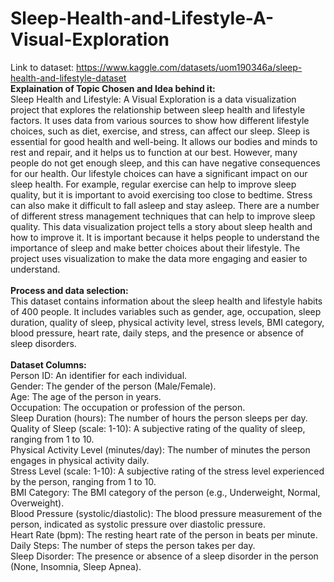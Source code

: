 # Sleep-Health-and-Lifestyle-A-Visual-Exploration
Link to dataset: https://www.kaggle.com/datasets/uom190346a/sleep-health-and-lifestyle-dataset<br>
<b>Explaination of Topic Chosen and Idea behind it:</b><br>
Sleep Health and Lifestyle: A Visual Exploration is a data visualization project that explores the relationship
between sleep health and lifestyle factors. It uses data from various sources to show how different lifestyle
choices, such as diet, exercise, and stress, can affect our sleep. Sleep is essential for good health and well-being.
It allows our bodies and minds to rest and repair, and it helps us to function at our best. However, many
people do not get enough sleep, and this can have negative consequences for our health. Our lifestyle choices
can have a significant impact on our sleep health. For example, regular exercise can help to improve sleep
quality, but it is important to avoid exercising too close to bedtime. Stress can also make it difficult to
fall asleep and stay asleep. There are a number of different stress management techniques that can help to
improve sleep quality. This data visualization project tells a story about sleep health and how to improve it.
It is important because it helps people to understand the importance of sleep and make better choices about
their lifestyle. The project uses visualization to make the data more engaging and easier to understand.<br>
<br>
<b>Process and data selection:</b><br>
This dataset contains information about the sleep health and lifestyle habits of 400 people. It includes
variables such as gender, age, occupation, sleep duration, quality of sleep, physical activity level, stress levels,
BMI category, blood pressure, heart rate, daily steps, and the presence or absence of sleep disorders.<br>
<br>
<b>Dataset Columns:</b><br>
Person ID: An identifier for each individual.<br>
Gender: The gender of the person (Male/Female).<br>
Age: The age of the person in years.<br>
Occupation: The occupation or profession of the person.<br>
Sleep Duration (hours): The number of hours the person sleeps per day.<br>
Quality of Sleep (scale: 1-10): A subjective rating of the quality of sleep, ranging from 1 to 10.<br>
Physical Activity Level (minutes/day): The number of minutes the person engages in physical activity daily.<br>
Stress Level (scale: 1-10): A subjective rating of the stress level experienced by the person, ranging from 1 to
10.<br>
BMI Category: The BMI category of the person (e.g., Underweight, Normal, Overweight).<br>
Blood Pressure (systolic/diastolic): The blood pressure measurement of the person, indicated as systolic
pressure over diastolic pressure.<br>
Heart Rate (bpm): The resting heart rate of the person in beats per minute.<br>
Daily Steps: The number of steps the person takes per day.<br>
Sleep Disorder: The presence or absence of a sleep disorder in the person (None, Insomnia, Sleep Apnea).<br>
